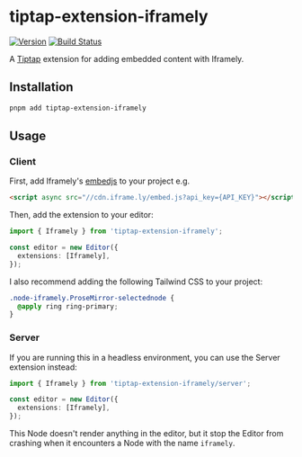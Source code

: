 # tiptap-extension-iframely

[![Version](https://img.shields.io/npm/v/tiptap-extension-iframely.svg)](https://www.npmjs.org/package/tiptap-extension-iframely) [![Build Status](https://github.com/haydenbleasel/tiptap-extension-iframely/actions/workflows/push.yml/badge.svg?branch=main)](https://github.com/haydenbleasel/tiptap-extension-iframely/actions?query=branch%3Amain)

A [Tiptap](https://tiptap.dev/) extension for adding embedded content with Iframely.

## Installation

```bash
pnpm add tiptap-extension-iframely
```

## Usage

### Client

First, add Iframely's [embedjs](https://iframely.com/docs/embedjs) to your project e.g.

```html
<script async src="//cdn.iframe.ly/embed.js?api_key={API_KEY}"></script>
```

Then, add the extension to your editor:

```ts
import { Iframely } from 'tiptap-extension-iframely';

const editor = new Editor({
  extensions: [Iframely],
});
```

I also recommend adding the following Tailwind CSS to your project:

```css
.node-iframely.ProseMirror-selectednode {
  @apply ring ring-primary;
}
```

### Server

If you are running this in a headless environment, you can use the Server extension instead:

```ts
import { Iframely } from 'tiptap-extension-iframely/server';

const editor = new Editor({
  extensions: [Iframely],
});
```

This Node doesn't render anything in the editor, but it stop the Editor from crashing when it encounters a Node with the name `iframely`.